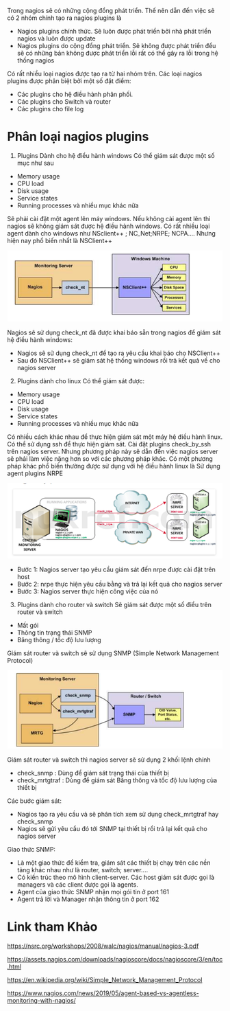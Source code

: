 Trong nagios sẽ có những cộng đồng phát triển. Thế nên dẫn đến việc sẽ có 2 nhóm chính tạo ra nagios plugins là 
- Nagios plugins chính thức. Sẽ luôn được phát triển bởi nhà phát triển nagios và luôn được update
- Nagios plugins do cộng đồng phát triển. Sẽ không được phát triển đều sẽ có những bản không được phát triển lỗi rất có thể gây ra lỗi trong hệ thống nagios 

Có rất nhiều loại nagios được tạo ra từ hai nhóm trên. Các loại nagios plugins được phân biệt bởi một số đặt điểm:
- Các plugins cho hệ điều hành phân phối. 
- Các plugins cho Switch và router
- Các plugins cho file log
# Phân loại nagios plugins 
1. Plugins Dành cho hệ điều hành windows
Có thể giám sát được một số mục như sau
- Memory usage
- CPU load
- Disk usage
- Service states
- Running processes và nhiều mục khác nữa 

Sẽ phải cài đặt một agent lên máy windows. Nếu không cài agent lên thì nagios sẽ không giám sát được hệ điều hành windows. Có rất nhiều loại agent dành cho windows như NSclient++ ; NC_Net;NRPE; NCPA.... Nhưng hiện nay phổ biến nhất là NSClient++

![](../images/lab/screen_10.png)

Nagios sẽ sử dụng check_nt đã được khai báo sẵn trong nagios để giám sát hệ điều hành windows:
- Nagios sẽ sử  dụng check_nt để tạo ra yêu cầu khai báo cho NSClient++
- Sau đó NSClient++ sẽ giám sát hệ thống windows rồi trả kết quả về cho nagios server 
2. Plugins dành cho linux 
Có thể giám sát được: 
- Memory usage
- CPU load
- Disk usage
- Service states
- Running processes và nhiều mục khác nữa 

Có nhiều cách khác nhau để thực hiện giám sát một máy hệ điều hành linux. Có thể sử dụng ssh để thực hiện giám sát. Cài đặt plugins check_by_ssh trên nagios server. Nhưng phương pháp này sẽ dẫn đến việc nagios server sẽ phải làm việc nặng hơn so với các phương pháp khác. Có một phương pháp khác phổ biến thường được sử dụng với hệ điều hành linux là Sử dụng agent plugins NRPE 

![](../images/lab/screen.png)

- Bước 1: Nagios server tạo yêu cầu giám sát đến nrpe được cài đặt trên host
- Bước 2: nrpe thực hiện yêu cầu bằng và trả lại kết quả cho nagios server 
- Bước 3: Nagios server thực hiện công việc của nó

3. Plugins dành cho router và switch 
Sẽ giám sát được một số điều trên router và switch 
- Mất gói 
- Thông tin trạng thái SNMP 
- Băng thông / tốc độ lưu lượng

Giám sát router và switch sẽ sử dụng SNMP (Simple Network Management Protocol)

![](../images/lab/screen_12.png)

Giám sát router và switch thì nagios server sẽ sử dụng 2 khối lệnh chính
- check_snmp : Dùng để giám sát trạng thái của thiết bị
- check_mrtgtraf : Dùng để giám sát Băng thông và tốc độ lưu lượng của thiết bị 

Các bước giám sát:
- Nagios tạo ra yêu cầu và sẽ phân tích xem sử dụng check_mrtgtraf hay check_snmp 
- Nagios sẽ gửi yêu cầu đó tới SNMP tại thiết bị rồi trả lại kết quả cho nagios server 

Giao thức SNMP: 
- Là một giao thức để kiểm tra, giám sát các thiết bị chạy trên các nền tảng khác nhau như là router, switch; server....
- Có kiến trúc theo mô hình client-server. Các host giám sát được gọi là managers và các client được gọi là agents. 
- Agent của giao thức SNMP nhận mọi gói tin ở port 161 
- Agent trả lời và Manager nhận thông tin ở port 162 

# Link tham Khảo 
https://nsrc.org/workshops/2008/walc/nagios/manual/nagios-3.pdf

https://assets.nagios.com/downloads/nagioscore/docs/nagioscore/3/en/toc.html

https://en.wikipedia.org/wiki/Simple_Network_Management_Protocol

https://www.nagios.com/news/2019/05/agent-based-vs-agentless-monitoring-with-nagios/